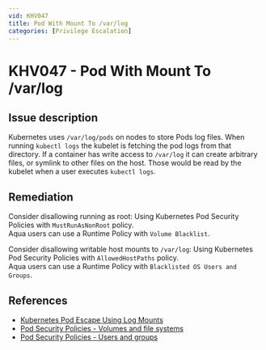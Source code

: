 ```yaml
---
vid: KHV047
title: Pod With Mount To /var/log
categories: [Privilege Escalation]
---
```


# KHV047 - Pod With Mount To /var/log

## Issue description

Kubernetes uses `/var/log/pods` on nodes to store Pods log files. When running `kubectl logs` the kubelet is fetching the pod logs from that directory. If a container has write access to `/var/log` it can create arbitrary files, or symlink to other files on the host. Those would be read by the kubelet when a user executes `kubectl logs`.

## Remediation

Consider disallowing running as root: 
Using Kubernetes Pod Security Policies with `MustRunAsNonRoot` policy.  
Aqua users can use a Runtime Policy with `Volume Blacklist`.

Consider disallowing writable host mounts to `/var/log`:
Using Kubernetes Pod Security Policies with `AllowedHostPaths` policy.  
Aqua users can  use a Runtime Policy with `Blacklisted OS Users and Groups`.

## References

- [Kubernetes Pod Escape Using Log Mounts](https://blog.aquasec.com/kubernetes-security-pod-escape-log-mounts)
- [Pod Security Policies - Volumes and file systems](https://kubernetes.io/docs/concepts/policy/pod-security-policy/#volumes-and-file-systems)
- [Pod Security Policies - Users and groups](https://kubernetes.io/docs/concepts/policy/pod-security-policy/#users-and-groups)
